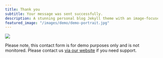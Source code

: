 ```yaml
---
title: Thank you
subtitle: Your message was sent successfully.
description: A stunning personal blog Jekyll theme with an image-focused design.
featured_image: "/images/demo/demo-portrait.jpg"
---
```


![](/images/demo/about.jpg)

Please note, this contact form is for demo purposes only and is not monitored. Please contact us [via our website](https://jekyllthemes.io) if you need support.